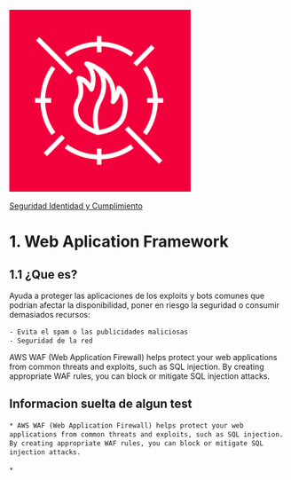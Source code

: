 ![Amazon Waf](../../00_assets/Seguridad,%20identidad%20y%20cumplimiento/waf-logo.png)

[Seguridad Identidad y Cumplimiento](../05-Seguridad_Identidad_y_Cumplimiento/)

# 1. Web Aplication Framework

## 1.1 ¿Que es?

Ayuda a proteger las aplicaciones de los exploits y bots comunes que podrian afectar la disponibilidad, poner en riesgo la seguridad o consumir demasiados recursos:

    - Evita el spam o las publicidades maliciosas
    - Seguridad de la red


AWS WAF (Web Application Firewall) helps protect your web applications from common threats and exploits, such as SQL injection. By creating appropriate WAF rules, you can block or mitigate SQL injection attacks.

## Informacion suelta de algun test

    * AWS WAF (Web Application Firewall) helps protect your web applications from common threats and exploits, such as SQL injection. By creating appropriate WAF rules, you can block or mitigate SQL injection attacks.

    *